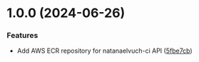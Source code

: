 # 1.0.0 (2024-06-26)


### Features

* Add AWS ECR repository for natanaelvuch-ci API ([5fbe7cb](https://github.com/Natanaelvich/devops-ci-cd_nlw-rocketseat-24/commit/5fbe7cbb7c4823970564c8a61acda9d4b1a0ba70))
